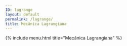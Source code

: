 ```yaml
---
ID: lagrange
layout: default
permalink: /lagrange/
title: Mecânica Lagrangiana
---
```


{% include menu.html title="Mecânica Lagrangiana" %}
